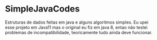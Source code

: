 # SimpleJavaCodes

Estruturas de dados feitas em java e alguns algoritmos simples.
Eu upei esse projeto em Java11  mas o original eu fiz em java 8, entao não testei problemas de incompatibilidade, teoricamente tudo ainda deve funcionar. 
